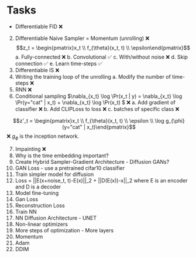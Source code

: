 # Tasks

- Differentiable FID ❌
2. Differentiable Naive Sampler = Momentum (unrolling) ❌
$$z_t = \begin{pmatrix}x_t \\ f_{\theta}(x_t, t) \\ \epsilon\end{pmatrix}$$
    a. Fully-connected ❌
    b. Convolutional ✅
    c. With/without noise ❌
    d. Skip connection ✅
    e. Learn time-steps ✅
3. Differentiable IS ❌
4. Writing the training loop of the unrolling
    a. Modify the number of time-steps ❌
5. RNN ❌
6. Conditional sampling $\nabla_{x_t} \log \Pr(x_t | y) = \nabla_{x_t} \log \Pr(y="cat" | x_t) + \nabla_{x_t} \log \Pr(x_t) $ ❌
    a. Add gradient of classifier ❌
    b. Add CLIPLoss to loss ❌
    c. batches of specific class ❌

$$z'_t = \begin{pmatrix}x_t \\ f_{\theta}(x_t, t) \\ \epsilon \\ \log g_{\phi}(y="cat" | x_t)\end{pmatrix}$$ ❌
$g_\phi$ is the inception network.

7. Impainting ❌
8. Why is the time embedding important?
9. Create Hybrid Sampler-Gradient Architecture - Diffusion GANs?
10. GAN Loss - use a pretrained cifar10 classifier
11. Train simpler model for diffusion
12. Loss = ||E(x+noise_t, t)-E(x)||_2 + ||D(E(x))-x||_2 where E is an encoder and D is a decoder
13. Model fine-tuning
14. Gan Loss
15. Reconstruction Loss
16. Train NN
17. NN Diffusion Architecture - UNET
18. Non-linear optimizers
19. More steps of optimization - More layers
20. Momentum
21. Adam
22. DDIM





